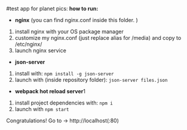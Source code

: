 #test app for planet pics: 
**how to run:**
* **nginx** (you can find nginx.conf inside this folder. )
1. install nginx with your OS package manager
2. customize my nginx.conf (just replace alias for /media) and copy to /etc/nginx/
3. launch nginx service
* **json-server** 
1. install with: `npm install -g json-server`
2. launch with (inside repository folder): `json-server files.json`
* **webpack hot reload server**1
1. install project dependencies with: `npm i`
2. launch with `npm start`

Congratulations! Go to -> http://localhost(:80)

